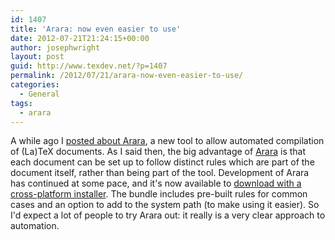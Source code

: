```yaml
---
id: 1407
title: 'Arara: now even easier to use'
date: 2012-07-21T21:24:15+00:00
author: josephwright
layout: post
guid: http://www.texdev.net/?p=1407
permalink: /2012/07/21/arara-now-even-easier-to-use/
categories:
  - General
tags:
  - arara
---
```

A while ago I <a title="arara: Making LaTeX files your way" href="http://www.texdev.net/2012/04/24/arara-making-latex-files-your-way/">posted about Arara</a>, a new tool to allow automated compilation of (La)TeX documents. As I said then, the big advantage of <a href="http://cereda.github.com/arara/">Arara</a> is that each document can be set up to follow distinct rules which are part of the document itself, rather than being part of the tool. Development of Arara has continued at some pace, and it's now available to <a href="https://github.com/cereda/arara/downloads">download with a cross-platform installer</a>. The bundle includes pre-built rules for common cases and an option to add to the system path (to make using it easier). So I'd expect a lot of people to try Arara out: it really is a very clear approach to automation.